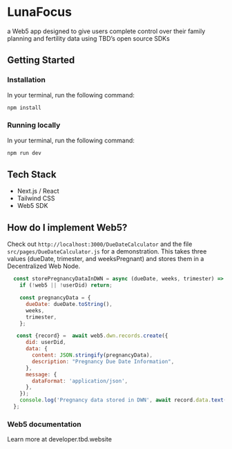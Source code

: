 # LunaFocus
a Web5 app designed to give users complete control over their family planning and fertility data using TBD’s open source SDKs

## Getting Started

### Installation

In your terminal, run the following command:
```bash
npm install
```

### Running locally
In your terminal, run the following command:
```bash
npm run dev
```

## Tech Stack
- Next.js / React
- Tailwind CSS
- Web5 SDK

## How do I implement Web5?
Check out `http://localhost:3000/DueDateCalculator` and the file `src/pages/DueDateCalculator.js` for a demonstration. This takes three values (dueDate, trimester, and weeksPregnant) and stores them in a Decentralized Web Node. 
```js
  const storePregnancyDataInDWN = async (dueDate, weeks, trimester) => {
    if (!web5 || !userDid) return;

    const pregnancyData = {
      dueDate: dueDate.toString(),
      weeks,
      trimester,
    };

   const {record} =  await web5.dwn.records.create({
      did: userDid,
      data: {
        content: JSON.stringify(pregnancyData),
        description: "Pregnancy Due Date Information",
      },
      message: {
        dataFormat: 'application/json',
      },
    });
    console.log('Pregnancy data stored in DWN', await record.data.text(), await record)
  };
```

### Web5 documentation
Learn more at developer.tbd.website
